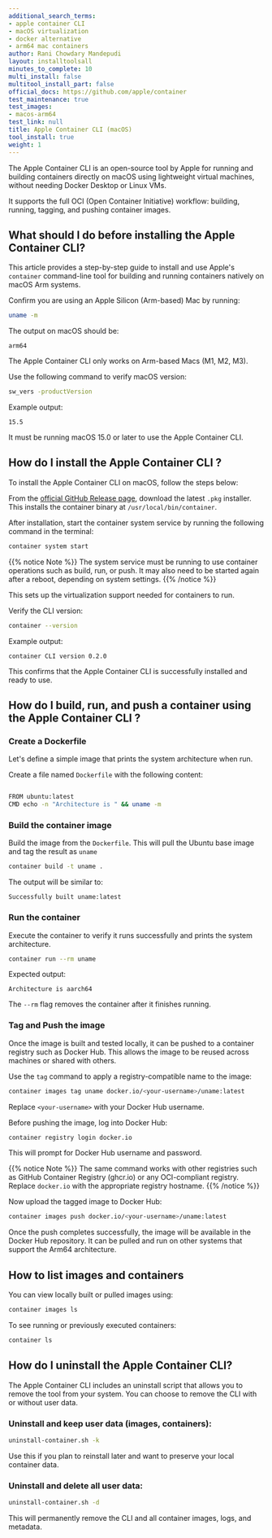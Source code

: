 ```yaml
---
additional_search_terms:
- apple container CLI
- macOS virtualization
- docker alternative
- arm64 mac containers
author: Rani Chowdary Mandepudi
layout: installtoolsall
minutes_to_complete: 10
multi_install: false
multitool_install_part: false
official_docs: https://github.com/apple/container
test_maintenance: true
test_images:
- macos-arm64
test_link: null
title: Apple Container CLI (macOS)
tool_install: true
weight: 1
---
```


The Apple Container CLI is an open-source tool by Apple for running and building containers directly on macOS using lightweight virtual machines, without needing Docker Desktop or Linux VMs.

It supports the full OCI (Open Container Initiative) workflow: building, running, tagging, and pushing container images.

## What should I do before installing the Apple Container CLI?

This article provides a step-by-step guide to install and use Apple's `container` command-line tool for building and running containers natively on macOS Arm systems.

Confirm you are using an Apple Silicon (Arm-based) Mac by running:
```bash
uname -m
```

The output on macOS should be:
```output
arm64
```

The Apple Container CLI only works on Arm-based Macs (M1, M2, M3).

Use the following command to verify macOS version:
```bash
sw_vers -productVersion
```

Example output:

```output
15.5
```
It must be running macOS 15.0 or later to use the Apple Container CLI.

## How do I install the Apple Container CLI ?

To install the Apple Container CLI on macOS, follow the steps below:

From the [official GitHub Release page](https://github.com/apple/container/releases), download the latest `.pkg` installer. This installs the container binary at `/usr/local/bin/container`.

After installation, start the container system service by running the following command in the terminal:

```bash
container system start
```

{{% notice Note %}}
The system service must be running to use container operations such as build, run, or push. It may also need to be started again after a reboot, depending on system settings.
{{% /notice %}}

This sets up the virtualization support needed for containers to run.

Verify the CLI version:

```bash
container --version
```

Example output:

```output
container CLI version 0.2.0 
```
This confirms that the Apple Container CLI is successfully installed and ready to use.

## How do I build, run, and push a container using the Apple Container CLI ?

### Create a Dockerfile
Let's define a simple image that prints the system architecture when run.

Create a file named `Dockerfile` with the following content:

```bash

FROM ubuntu:latest
CMD echo -n "Architecture is " && uname -m

```

### Build the container image
Build the image from the `Dockerfile`. This will pull the Ubuntu base image and tag the result as `uname`

```bash
container build -t uname .
```

The output will be similar to: 
```output
Successfully built uname:latest
```

### Run the container 

Execute the container to verify it runs successfully and prints the system architecture.

```bash 
container run --rm uname
```

Expected output:
```output
Architecture is aarch64
```
The `--rm` flag removes the container after it finishes running.

### Tag and Push the image

Once the image is built and tested locally, it can be pushed to a container registry such as Docker Hub. This allows the image to be reused across machines or shared with others.

Use the `tag` command to apply a registry-compatible name to the image: 

```bash 
container images tag uname docker.io/<your-username>/uname:latest
```
Replace `<your-username>` with your Docker Hub username.

Before pushing the image, log into Docker Hub:

```bash 
container registry login docker.io
```
This will prompt for Docker Hub username and password.

{{% notice Note %}}
The same command works with other registries such as GitHub Container Registry (ghcr.io) or any OCI-compliant registry. Replace `docker.io` with the appropriate registry hostname.
{{% /notice %}}

Now upload the tagged image to Docker Hub:

```bash 
container images push docker.io/<your-username>/uname:latest
```
Once the push completes successfully, the image will be available in the Docker Hub repository. It can be pulled and run on other systems that support the Arm64 architecture. 

## How to list images and containers

You can view locally built or pulled images using:

```bash 
container images ls
```

To see running or previously executed containers:

```bash
container ls
```

## How do I uninstall the Apple Container CLI?

The Apple Container CLI includes an uninstall script that allows you to remove the tool from your system. You can choose to remove the CLI with or without user data.

### Uninstall and keep user data (images, containers):

```bash 
uninstall-container.sh -k
```
Use this if you plan to reinstall later and want to preserve your local container data.

### Uninstall and delete all user data:

```bash
uninstall-container.sh -d
```
This will permanently remove the CLI and all container images, logs, and metadata.

